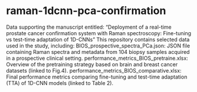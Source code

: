 # raman-1dcnn-pca-confirmation

Data supporting the manuscript entitled:
“Deployment of a real-time prostate cancer confirmation system with Raman spectroscopy: Fine-tuning vs test-time adaptation of 1D-CNNs”
This repository contains selected data used in the study, including:
BIOS_prospective_spectra_PCa.json: JSON file containing Raman spectra and metadata from 104 biopsy samples acquired in a prospective clinical setting.
performance_metrics_BIOS_pretraine.xlsx: Overview of the pretraining strategy based on brain and breast cancer datasets (linked to Fig.4).
performance_metrics_BIOS_comparative.xlsx: Final performance metrics comparing fine-tuning and test-time adaptation (TTA) of 1D-CNN models (linked to Table 2).
